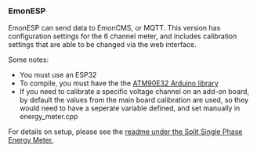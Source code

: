 ### EmonESP

EmonESP can send data to EmonCMS, or MQTT. This version has configuration settings for the 6 channel meter, and includes calibration settings that are able to be changed via the web interface. 

Some notes: 
- You must use an ESP32
- To compile, you must have the the [ATM90E32 Arduino library](https://github.com/CircuitSetup/Split-Single-Phase-Energy-Meter/tree/master/Software/libraries/ATM90E32)
- If you need to calibrate a specific voltage channel on an add-on board, by default the values from the main board calibration are used, so they would need to have a seperate variable defined, and set manually in energy_meter.cpp

For details on setup, please see the [readme under the Split Single Phase Energy Meter.](https://github.com/CircuitSetup/Split-Single-Phase-Energy-Meter/tree/master/Software/EmonESP)
